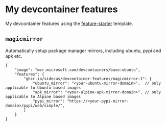 # My devcontainer features

My devcontainer features using the [feature-starter](https://github.com/devcontainers/feature-starter) template.

## `magicmirror`

Automatically setup package manager mirrors, including ubuntu, pypi and apk etc.

```jsonc
{
    "image": "mcr.microsoft.com/devcontainers/base:ubuntu",
    "features": {
        "ghcr.io/sidecus/devcontainer-features/magicmirror:1": {
            "ubuntu_mirror": "<your-ubuntu-mirror-domain>",  // only applicable to Ubuntu based images
            "apk_mirror": "<your-alpine-apk-mirror-domain>", // only applicable to Alpine based images
            "pypi_mirror": "https://<your-pypi-mirror-domain>/pypi/web/simple/",
        }
    }
}
```
